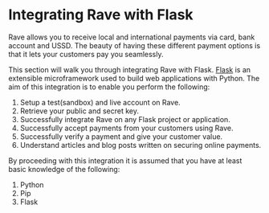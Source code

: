 # Integrating Rave with Flask

Rave allows you to receive local and international payments via card, bank account and USSD. The beauty of having these different payment options is that it lets your customers pay you seamlessly.

This section will walk you through integrating Rave with Flask. [Flask](http://flask.pocoo.org/) is an extensible microframework used to build web applications with Python. The aim of this integration is to enable you perform the following:


1. Setup a test(sandbox) and live account on Rave.
2. Retrieve your public and secret key.
3. Successfully integrate Rave on any Flask project or application.
4. Successfully accept payments from your customers using Rave.
5. Successfully verify a payment and give your customer value.
6. Understand articles and blog posts written on securing online payments.


By proceeding with this integration it is assumed that you have at least basic knowledge of the following:


1. Python
2. Pip
3. Flask